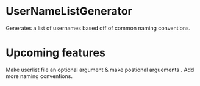 # UserNameListGenerator
Generates a list of usernames based off of common naming conventions.

# Upcoming features
Make userlist file an optional argument & make postional arguements <firstName> <lastName>.
Add more naming conventions.

